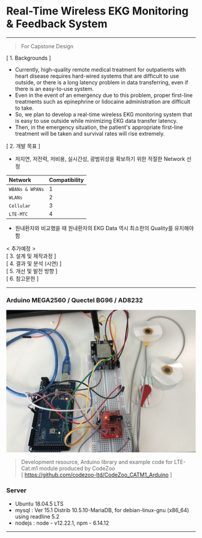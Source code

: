# Real-Time Wireless EKG Monitoring & Feedback System
-------------
> For Capstone Design


[ 1. Backgrounds ]
- Currently, high-quality remote medical treatment for outpatients with heart disease requires hard-wired systems that are difficult to use outside, or there is a long latency problem in data transferring, even if there is an easy-to-use system.   
- Even in the event of an emergency due to this problem, proper first-line treatments such as epinephrine or lidocaine administration are difficult to take.   
- So, we plan to develop a real-time wireless EKG monitoring system that is easy to use outside while minimizing EKG data transfer latency.   
- Then, in the emergency situation, the patient's appropriate first-line treatment will be taken and survival rates will rise extremely.

[ 2. 개발 목표 ]
- 저지연, 저전력, 저비용, 실시간성, 광범위성을 확보하기 위한 적절한 Network 선정

|Network|Compatibility|
|:---|:---|
|`WBANs & WPANs`|1|
|`WLANs`|2|
|`Cellular`|3|
|`LTE-MTC`|4|

- 원내환자와 비교했을 때 원내환자의 EKG Data 역시 최소한의 Quality를 유지해야함

< 추가예정 >   
[ 3. 설계 및 제작과정 ]   
[ 4. 결과 및 분석 (시연) ]   
[ 5. 개선 및 발전 방향 ]   
[ 6. 참고문헌 ]   

-------------
### Arduino MEGA2560 / Quectel BG96 / AD8232
<img src="/Img/product.jpg">

> Development resource, Arduino library and example code for LTE-Cat.m1 module produced by CodeZoo   
> [ https://github.com/codezoo-ltd/CodeZoo_CATM1_Arduino ]

### Server
- Ubuntu 18.04.5 LTS   
- mysql : Ver 15.1 Distrib 10.5.10-MariaDB, for debian-linux-gnu (x86_64) using readline 5.2   
- nodejs : node - v12.22.1, npm - 6.14.12   
-------------
